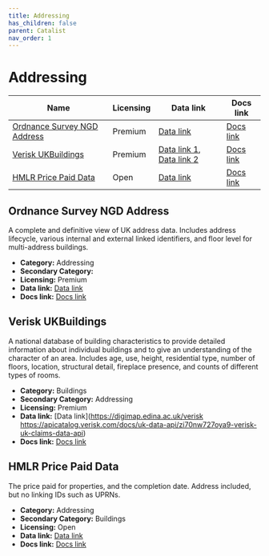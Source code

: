 ```yaml
---
title: Addressing
has_children: false
parent: Catalist
nav_order: 1
---
```


# Addressing

| Name                                                        | Licensing | Data link                                                                                                                                                | Docs link                                                          |
| ----------------------------------------------------------- | --------- | -------------------------------------------------------------------------------------------------------------------------------------------------------- | ------------------------------------------------------------------ |
| [Ordnance Survey NGD Address](#ordnance-survey-ngd-address) | Premium   | [Data link](https://docs.os.uk/osngd/data-structure/address)                                                                                             | [Docs link]()                                                      |
| [Verisk UKBuildings](#verisk-ukbuildings)                   | Premium   | [Data link 1](https://digimap.edina.ac.uk/verisk), [Data link 2](https://apicatalog.verisk.com/docs/uk-data-api/zi70nw727oya9-verisk-uk-claims-data-api) | [Docs link](https://www.verisk.com/en-gb/products/ukbuildings/)    |
| [HMLR Price Paid Data](#hmlr-price-paid-data)               | Open      | [Data link](https://www.gov.uk/government/statistical-data-sets/price-paid-data-downloads)                                                               | [Docs link](https://www.gov.uk/guidance/about-the-price-paid-data) |

## Ordnance Survey NGD Address

A complete and definitive view of UK address data. Includes address lifecycle, various internal and external linked identifiers, and floor level for multi-address buildings.

- **Category:** Addressing
- **Secondary Category:** 
- **Licensing:** Premium
- **Data link:** [Data link](https://docs.os.uk/osngd/data-structure/address)
- **Docs link:** [Docs link]()



## Verisk UKBuildings

A national database of building characteristics to provide detailed information about individual buildings and to give an understanding of the character of an area. Includes age, use, height, residential type, number of floors, location, structural detail, fireplace presence, and counts of different types of rooms.

- **Category:** Buildings
- **Secondary Category:** Addressing
- **Licensing:** Premium
- **Data link:** [Data link](https://digimap.edina.ac.uk/verisk
https://apicatalog.verisk.com/docs/uk-data-api/zi70nw727oya9-verisk-uk-claims-data-api)
- **Docs link:** [Docs link](https://www.verisk.com/en-gb/products/ukbuildings/)



## HMLR Price Paid Data

The price paid for properties, and the completion date. Address included, but no linking IDs such as UPRNs.

- **Category:** Addressing
- **Secondary Category:** Buildings
- **Licensing:** Open
- **Data link:** [Data link](https://www.gov.uk/government/statistical-data-sets/price-paid-data-downloads)
- **Docs link:** [Docs link](https://www.gov.uk/guidance/about-the-price-paid-data)
